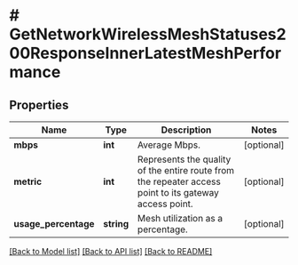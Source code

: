 # # GetNetworkWirelessMeshStatuses200ResponseInnerLatestMeshPerformance

## Properties

Name | Type | Description | Notes
------------ | ------------- | ------------- | -------------
**mbps** | **int** | Average Mbps. | [optional]
**metric** | **int** | Represents the quality of the entire route from the repeater access point to its gateway access point. | [optional]
**usage_percentage** | **string** | Mesh utilization as a percentage. | [optional]

[[Back to Model list]](../../README.md#models) [[Back to API list]](../../README.md#endpoints) [[Back to README]](../../README.md)

